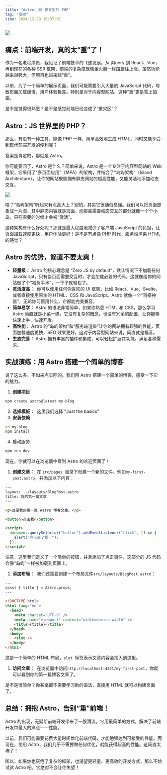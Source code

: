```yaml
---
title: "Astro，JS 世界里的 PHP"
tag: "框架"
time: 2024-12-29 16:37:01
---
```


<img src="../imgs/131/13.webp" />

## 痛点：前端开发，真的太“重”了！

作为一名老程序员，我见证了前端技术的飞速发展。从 jQuery 到 React、Vue，再到现在的各种 SSR 框架，前端的复杂度就像坐火箭一样蹭蹭往上涨。虽然功能越来越强大，但项目也越来越“重”。

以前，为了一个简单的展示页面，我们可能需要引入大量的 JavaScript 代码，导致页面加载缓慢，用户体验极差。特别是对于内容型网站，这种“重”更是雪上加霜。

是不是觉得很熟悉？是不是感觉前端已经变成了“重灾区”？

## Astro：JS 世界里的 PHP？

那么，有没有一种工具，能像 PHP 一样，简单高效地生成 HTML，同时又能享受到现代前端开发的便利呢？

答案是肯定的，那就是 Astro。

你可能要问了，Astro 是什么？简单来说，Astro 是一个专注于内容型网站的 Web 框架，它采用了“多页面应用”（MPA）的架构，并结合了“岛屿架构”（Island Architecture），让你的网站既能拥有静态网站的超高性能，又能灵活地添加动态交互。

<img src="../imgs/131/14.webp" />

啥？“岛屿架构”听起来有点高大上？别怕，其实它很通俗易懂。我们可以把页面想象成一片海，其中静态内容就是海面，而那些需要动态交互的部分就像一个个小岛，只在需要的时候才会被“激活”。

这种架构有什么好处呢？那就是最大程度地减少了客户端 JavaScript 的负担，让页面加载速度更快，用户体验更好！是不是有点像 PHP 时代，服务端渲染 HTML 的感觉？

## Astro 的优势，简直不要太爽！

- **轻量级：** Astro 的核心理念是 “Zero JS by default”，默认情况下不加载任何 JavaScript，只有当页面需要交互时，才会加载必要的代码。这就像给你的网站做了个“减负手术”，一下子就轻松了。
- **灵活度高：**  你可以使用任何你喜欢的 UI 框架，比如 React、Vue、Svelte，或者直接使用原生的 HTML、CSS 和 JavaScript。Astro 就像一个“百搭神器”，无论你习惯用什么，它都能完美兼容。
- **简单易学：** Astro 的语法非常简单，如果你熟悉 HTML 和 CSS，那么学习 Astro 简直就是小菜一碟。它没有复杂的概念，也没有冗余的配置，让你能够快速上手，快速开发。
- **高性能：** Astro 的“岛屿架构”和“服务端渲染”让你的网站拥有超强的性能，页面加载速度更快，SEO 效果更好。这对于内容型网站来说，简直就是福音。
- **生态完善：** Astro 拥有丰富的插件和集成，可以轻松扩展其功能，满足各种需求。

## 实战演练：用 Astro 搭建一个简单的博客

说了这么多，不如来点实际的。我们用 Astro 搭建一个简单的博客，感受一下它的魅力。

1. **创建项目**

```sh
npm create astro@latest my-blog
```

2. **选择模板：**  这里我们选择 "Just the basics"
3. **安装依赖**

```sh
cd my-blog
npm install
```

4. 启动服务

```sh
npm run dev
```

现在，你就可以在浏览器中看到 Astro 的欢迎页面了！

1. **创建文章：**  在 `src/pages`  目录下创建一个新的文件，例如`my-first-post.astro`，并添加以下内容：

```html
---
layout: ../layouts/BlogPost.astro
title: 我的第一篇文章
---

<p>这是我的第一篇 Astro 博客文章。</p>

<button>点击我</button>

<script>
  document.querySelector("button").addEventListener("click", () => {
    alert("你点击了我！");
  });
</script>
```

注意，这里我们定义了一个简单的按钮，并且添加了点击事件，这部分的 JS 代码会像“岛屿”一样被加载到页面上。

1. **添加布局：**  我们还需要创建一个布局文件`src/layouts/BlogPost.astro`：

```html
---
const { title } = Astro.props;
---

<!DOCTYPE html>
<html lang="en">
  <head>
    <meta charset="UTF-8" />
    <meta name="viewport" content="width=device-width" />
    <title>{title}</title>
  </head>
  <body>
    <slot />
  </body>
</html>
```

这是一个简单的 HTML 布局，`slot`  标签表示文章内容会插入到这里。

1. **访问文章：**  在浏览器中访问`http://localhost:4321/my-first-post`，你就可以看到你的第一篇博客文章了。

是不是很简单？你甚至都不需要学习新的语法，直接用 HTML 就可以构建页面了。

## 总结：拥抱 Astro，告别“重”前端！

Astro 的出现，无疑给前端开发带来了一股清流。它用最简单的方式，解决了前端开发中最大的痛点——性能。

以前，我们可能需要花费大量时间优化前端代码，才能勉强达到可接受的性能。而现在，使用 Astro，我们几乎不需要做任何优化，就能获得超高的性能。这简直太棒了！

所以，如果你也厌倦了复杂的框架，也渴望更轻量、更高效的开发方式，那么不妨试试 Astro 吧。它绝对不会让你失望！
